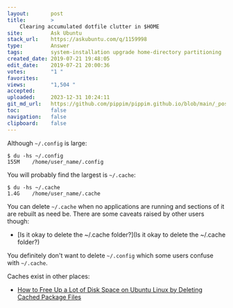 ```yaml
---
layout:       post
title:        >
    Clearing accumulated dotfile clutter in $HOME
site:         Ask Ubuntu
stack_url:    https://askubuntu.com/q/1159998
type:         Answer
tags:         system-installation upgrade home-directory partitioning
created_date: 2019-07-21 19:48:05
edit_date:    2019-07-21 20:00:36
votes:        "1 "
favorites:    
views:        "1,504 "
accepted:     
uploaded:     2023-12-31 10:24:11
git_md_url:   https://github.com/pippim/pippim.github.io/blob/main/_posts/2019/2019-07-21-Clearing-accumulated-dotfile-clutter-in-_HOME.md
toc:          false
navigation:   false
clipboard:    false
---
```


Although `~/.config` is large:

``` 
$ du -hs ~/.config
155M	/home/user_name/.config
```

You will probably find the largest is `~/.cache`:

``` 
$ du -hs ~/.cache
1.4G	/home/user_name/.cache
```

You can delete `~/.cache` when no applications are running and sections of it are rebuilt as need be. There are some caveats raised by other users though:

- [Is it okay to delete the ~/.cache folder?](Is it okay to delete the ~/.cache folder?)

You definitely don't want to delete `~/.config` which some users confuse with `~/.cache`.

Caches exist in other places:

- [How to Free Up a Lot of Disk Space on Ubuntu Linux by Deleting Cached Package Files][1]

  [1]: https://www.howtogeek.com/howto/28502/how-to-free-up-a-lot-of-disk-space-on-ubuntu-linux-by-deleting-cached-package-files/
